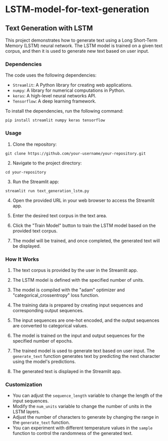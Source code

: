 # LSTM-model-for-text-generation
## Text Generation with LSTM

This project demonstrates how to generate text using a Long Short-Term Memory (LSTM) neural network. The LSTM model is trained on a given text corpus, and then it is used to generate new text based on user input.

### Dependencies

The code uses the following dependencies:

- `Streamlit`: A Python library for creating web applications.
- `numpy`: A library for numerical computations in Python.
- `keras`: A high-level neural networks API.
- `Tensorflow`: A deep learning framework.

To install the dependencies, run the following command:

``` shell
pip install streamlit numpy keras tensorflow
```

### Usage

1. Clone the repository:

``` shell
git clone https://github.com/your-username/your-repository.git
```

2. Navigate to the project directory:

``` shell
cd your-repository
```

3. Run the Streamlit app:

``` shell
streamlit run text_generation_lstm.py
```

4. Open the provided URL in your web browser to access the Streamlit app.

5. Enter the desired text corpus in the text area.

6. Click the "Train Model" button to train the LSTM model based on the provided text corpus.

7. The model will be trained, and once completed, the generated text will be displayed.

### How It Works

1. The text corpus is provided by the user in the Streamlit app.

2. The LSTM model is defined with the specified number of units.

3. The model is compiled with the "adam" optimizer and "categorical_crossentropy" loss function.

4. The training data is prepared by creating input sequences and corresponding output sequences.

5. The input sequences are one-hot encoded, and the output sequences are converted to categorical values.

6. The model is trained on the input and output sequences for the specified number of epochs.

7. The trained model is used to generate text based on user input. The `generate_text` function generates text by predicting the next character using the model's predictions.

8. The generated text is displayed in the Streamlit app.

### Customization

- You can adjust the `sequence_length` variable to change the length of the input sequences.
- Modify the `num_units` variable to change the number of units in the LSTM layers.
- Adjust the number of characters to generate by changing the range in the `generate_text` function.
- You can experiment with different temperature values in the `sample` function to control the randomness of the generated text.
